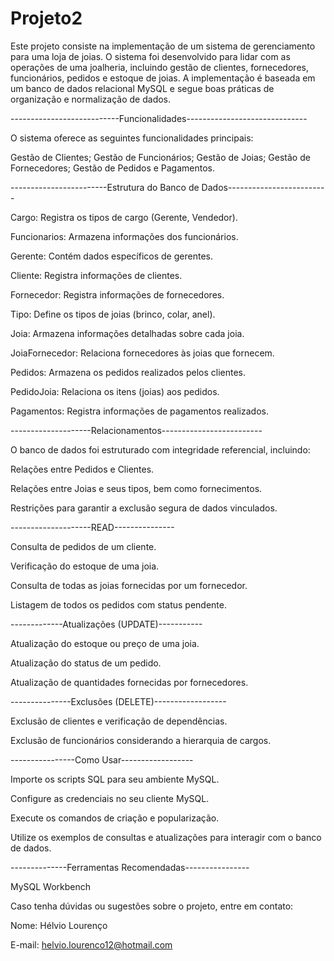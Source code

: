 # Projeto2

Este projeto consiste na implementação de um sistema de gerenciamento para uma loja de joias. O sistema foi desenvolvido para lidar com as operações de uma joalheria, incluindo gestão de clientes, fornecedores, funcionários, pedidos e estoque de joias. A implementação é baseada em um banco de dados relacional MySQL e segue boas práticas de organização e normalização de dados.

---------------------------Funcionalidades------------------------------

O sistema oferece as seguintes funcionalidades principais:

Gestão de Clientes;
Gestão de Funcionários;
Gestão de Joias;
Gestão de Fornecedores;
Gestão de Pedidos e Pagamentos.




------------------------Estrutura do Banco de Dados-------------------------


Cargo: Registra os tipos de cargo (Gerente, Vendedor).

Funcionarios: Armazena informações dos funcionários.

Gerente: Contém dados específicos de gerentes.

Cliente: Registra informações de clientes.

Fornecedor: Registra informações de fornecedores.

Tipo: Define os tipos de joias (brinco, colar, anel).

Joia: Armazena informações detalhadas sobre cada joia.

JoiaFornecedor: Relaciona fornecedores às joias que fornecem.

Pedidos: Armazena os pedidos realizados pelos clientes.

PedidoJoia: Relaciona os itens (joias) aos pedidos.

Pagamentos: Registra informações de pagamentos realizados.



--------------------Relacionamentos-------------------------

O banco de dados foi estruturado com integridade referencial, incluindo:

Relações entre Pedidos e Clientes.

Relações entre Joias e seus tipos, bem como fornecimentos.

Restrições para garantir a exclusão segura de dados vinculados.



--------------------READ---------------

Consulta de pedidos de um cliente.

Verificação do estoque de uma joia.

Consulta de todas as joias fornecidas por um fornecedor.

Listagem de todos os pedidos com status pendente.



-------------Atualizações (UPDATE)-----------

Atualização do estoque ou preço de uma joia.

Atualização do status de um pedido.

Atualização de quantidades fornecidas por fornecedores.



---------------Exclusões (DELETE)------------------

Exclusão de clientes e verificação de dependências.

Exclusão de funcionários considerando a hierarquia de cargos.



----------------Como Usar------------------

Importe os scripts SQL para seu ambiente MySQL.

Configure as credenciais no seu cliente MySQL.

Execute os comandos de criação e popularização.

Utilize os exemplos de consultas e atualizações para interagir com o banco de dados.




--------------Ferramentas Recomendadas----------------

MySQL Workbench



Caso tenha dúvidas ou sugestões sobre o projeto, entre em contato:

Nome: Hélvio Lourenço

E-mail: helvio.lourenco12@hotmail.com

